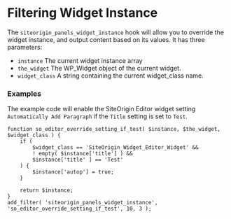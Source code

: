 # Filtering Widget Instance

The `siteorigin_panels_widget_instance` hook will allow you to override the widget instance, and output content based on its values. It has three parameters:

- `instance`
  The current widget instance array
- `the_widget`
  The WP_Widget object of the current widget.
- `widget_class`
  A string containing the current widget_class name.

### Examples

The example code will enable the SiteOrigin Editor widget setting `Automatically Add Paragraph` if the `Title` setting is set to `Test`.

```
function so_editor_override_setting_if_test( $instance, $the_widget, $widget_class ) {
	if (
		$widget_class == 'SiteOrigin_Widget_Editor_Widget' &&
		! empty( $instance['title'] ) &&
		$instance['title' ] == 'Test'
	) {
		$instance['autop'] = true;
	}

	return $instance;
}
add_filter( 'siteorigin_panels_widget_instance', 'so_editor_override_setting_if_test', 10, 3 );

```
